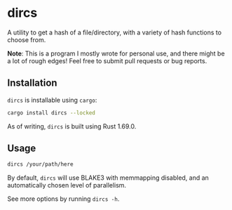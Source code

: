 # dircs

A utility to get a hash of a file/directory, with a variety of hash functions to choose from.

**Note**: This is a program I mostly wrote for personal use, and there might be a lot of rough edges! Feel free to
submit pull requests or bug reports.

## Installation

`dircs` is installable using `cargo`:

```bash
cargo install dircs --locked
```

As of writing, `dircs` is built using Rust 1.69.0.

## Usage

```bash
dircs /your/path/here
```

By default, `dircs` will use BLAKE3 with memmapping disabled, and an automatically chosen level of parallelism.

See more options by running `dircs -h`.
